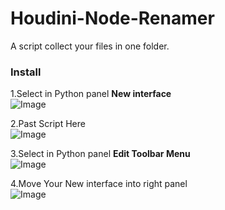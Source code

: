 # Houdini-Node-Renamer

A script collect your files in one folder.

### Install ###

1.Select in Python panel **New interface**  
![Image](https://2.downloader.disk.yandex.ru/preview/287ec45c7415ea97e41fb39a3bb1800279f7f6783ca4761dcddefa62c8140a7b/inf/I6L1S6WWyMvJpYG0_Fl3FInNn3tjHRbvuf3k1GLmQ5j3gOz8cv-8vdrQsNTaN9lKV5zoEB6l8YLAuiBMM0ryYg%3D%3D?uid=0&filename=2018-02-14_09-19-24.png&disposition=inline&hash=&limit=0&content_type=image%2Fpng&tknv=v2&size=XXL&crop=0)  

2.Past Script Here  
![Image](https://downloader.disk.yandex.ru/preview/f7d5e3772d1d266464fdafe7ae7aac6c9572a3d9a26e6938ae31a6f6ad524787/inf/I6L1S6WWyMvJpYG0_Fl3FFmID1w1HYBHdCDQ-Xs0XFjDfsr4Mg03Pn7NEwlY4biTs2jinn35SD3SKRnPzP0aEQ%3D%3D?uid=0&filename=2018-03-23_09-22-11.png&disposition=inline&hash=&limit=0&content_type=image%2Fpng&tknv=v2&size=2048x2048)

3.Select in Python panel **Edit Toolbar Menu**  
![Image](https://4.downloader.disk.yandex.ru/preview/d87997cb427024f8195c16bb47f1999db8a677bee107971e0dc76c8c3fb62b3f/inf/I6L1S6WWyMvJpYG0_Fl3FJtt_ukZp2f3sMOMAyWOYWoAdBXIdq4eoL5D8iEFA4EJKyPU4ZXzGLQ5KEwS4RyuEA%3D%3D?uid=0&filename=2018-02-14_09-21-33.png&disposition=inline&hash=&limit=0&content_type=image%2Fpng&tknv=v2&size=XXL&crop=0)  

4.Move Your New interface into right panel  
![Image](https://downloader.disk.yandex.ru/preview/ba99434b3cfe7592c6ceabd14ccb50027fbb112058e5c6a44f3c05b7eabdd75c/inf/I6L1S6WWyMvJpYG0_Fl3FB0IkgQAYyCV6yPYPXhsLwlwHVxOO3KvD5-G7382PrY6w9Ggo624Vb4ZBK1XWJcdBg%3D%3D?uid=0&filename=2018-03-23_09-23-05.png&disposition=inline&hash=&limit=0&content_type=image%2Fpng&tknv=v2&size=2048x2048)
